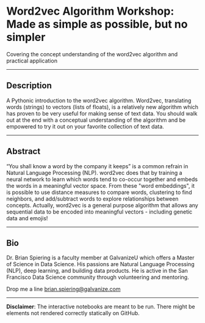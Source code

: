 Word2vec Algorithm Workshop: Made as simple as possible, but no simpler
====

Covering the concept understanding of the word2vec algorithm and practical application

----
Description
----
A Pythonic introduction to the word2vec algorithm. Word2vec, translating words (strings) to vectors (lists of floats), is a relatively new algorithm which has proven to be very useful for making sense of text data. You should walk out at the end with a conceptual understanding of the algorithm and be empowered to try it out on your favorite collection of text data.

----
Abstract
----
“You shall know a word by the company it keeps” is a common refrain in Natural Language Processing (NLP). word2vec does that by training a neural network to learn which words tend to co-occur together and embeds the words in a meaningful vector space. From these "word embeddings", it is possible to use distance measures to compare words, clustering to find neighbors, and add/subtract words to explore relationships between concepts. Actually, word2vec is a general purpose algorithm that allows any sequential data to be encoded into meaningful vectors - including genetic data and emojis!

----
Bio
----

Dr. Brian Spiering is a faculty member at GalvanizeU which offers a Master of Science in Data Science. His passions are Natural Language Processing (NLP), deep learning, and building data products. He is active in the San Francisco Data Science community through volunteering and mentoring.

Drop me a line brian.spiering@galvanize.com

----
__Disclaimer__: The interactive notebooks are meant to be run. There might be elements not rendered correctly statically on GitHub.


